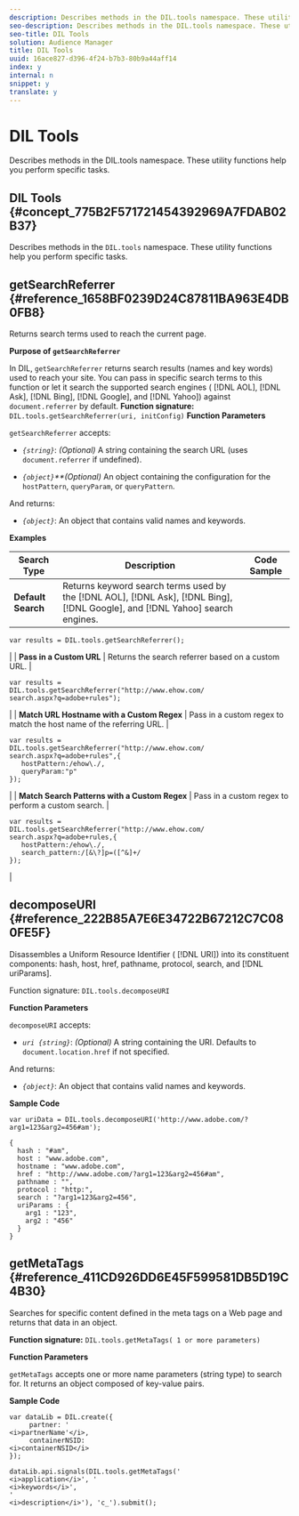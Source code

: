 ```yaml
---
description: Describes methods in the DIL.tools namespace. These utility functions help you perform specific tasks.
seo-description: Describes methods in the DIL.tools namespace. These utility functions help you perform specific tasks.
seo-title: DIL Tools
solution: Audience Manager
title: DIL Tools
uuid: 16ace827-d396-4f24-b7b3-80b9a44aff14
index: y
internal: n
snippet: y
translate: y
---
```


# DIL Tools

Describes methods in the DIL.tools namespace. These utility functions help you perform specific tasks.

## <wintitle> DIL </wintitle> Tools {#concept_775B2F571721454392969A7FDAB02B37}

Describes methods in the `DIL.tools` namespace. These utility functions help you perform specific tasks.

<!-- c_dil_functions.xml -->

## getSearchReferrer {#reference_1658BF0239D24C87811BA963E4DB0FB8}

Returns search terms used to reach the current page.

<!-- r_dil_get_search_referrer.xml -->

**Purpose of `getSearchReferrer`**

In DIL, `getSearchReferrer` returns search results (names and key words) used to reach your site. You can pass in specific search terms to this function or let it search the supported search engines ( [!DNL AOL], [!DNL Ask], [!DNL Bing], [!DNL Google], and [!DNL Yahoo]) against `document.referrer` by default. 
**Function signature:** `DIL.tools.getSearchReferrer(uri, initConfig)`  **Function Parameters**

`getSearchReferrer` accepts:

* *`{string}`*: *(Optional)* A string containing the search URL (uses `document.referrer` if undefined). 

* *`{object}`**(Optional)* An object containing the configuration for the `hostPattern`, `queryParam`, or `queryPattern`.

And returns:

* *`{object}`*: An object that contains valid names and keywords.

**Examples** 

|  Search Type  | Description  | Code Sample  |
|---|---|---|
|  **Default Search** | Returns keyword search terms used by the [!DNL AOL], [!DNL Ask], [!DNL Bing], [!DNL Google], and [!DNL Yahoo] search engines.  | 

```
var results = DIL.tools.getSearchReferrer();
```

|
|  **Pass in a Custom URL** | Returns the search referrer based on a custom URL.  | 

```
var results = 
DIL.tools.getSearchReferrer("http://www.ehow.com/ 
search.aspx?q=adobe+rules");
```

|
|  **Match URL Hostname with a Custom Regex** | Pass in a custom regex to match the host name of the referring URL.  | 

```
var results = 
DIL.tools.getSearchReferrer("http://www.ehow.com/ 
search.aspx?q=adobe+rules",{ 
   hostPattern:/ehow\./, 
   queryParam:"p" 
});
```

|
|  **Match Search Patterns with a Custom Regex** | Pass in a custom regex to perform a custom search.  | 

```
var results = 
DIL.tools.getSearchReferrer("http://www.ehow.com/ 
search.aspx?q=adobe+rules,{ 
   hostPattern:/ehow\./, 
   search_pattern:/[&\?]p=([^&]+/ 
});
```

|

## decomposeURI {#reference_222B85A7E6E34722B67212C7C080FE5F}

Disassembles a Uniform Resource Identifier ( [!DNL URI]) into its constituent components: hash, host, href, pathname, protocol, search, and [!DNL uriParams].

<!-- r_dil_decompose.xml -->

Function signature: `DIL.tools.decomposeURI`

**Function Parameters**

`decomposeURI` accepts:

* *`uri {string}`*: *(Optional)* A string containing the URI. Defaults to `document.location.href` if not specified.

And returns:

* *`{object}`*: An object that contains valid names and keywords.

**Sample Code** 

```
var uriData = DIL.tools.decomposeURI('http://www.adobe.com/?arg1=123&arg2=456#am'); 
  
{ 
  hash : "#am", 
  host : "www.adobe.com", 
  hostname : "www.adobe.com", 
  href : "http://www.adobe.com/?arg1=123&arg2=456#am", 
  pathname : "", 
  protocol : "http:", 
  search : "?arg1=123&arg2=456", 
  uriParams : { 
    arg1 : "123", 
    arg2 : "456" 
  } 
}
```

## getMetaTags {#reference_411CD926DD6E45F599581DB5D19C4B30}

Searches for specific content defined in the meta tags on a Web page and returns that data in an object.

<!-- r_dil_get_metatags.xml -->

**Function signature:** `DIL.tools.getMetaTags( 1 or more parameters)`

**Function Parameters**

`getMetaTags` accepts one or more name parameters (string type) to search for. It returns an object composed of key-value pairs.

**Sample Code** 

```
var dataLib = DIL.create({ 
     partner: ' 
<i>partnerName'</i>, 
     containerNSID:  
<i>containerNSID</i> 
}); 
 
dataLib.api.signals(DIL.tools.getMetaTags(' 
<i>application</i>', ' 
<i>keywords</i>', 
' 
<i>description</i>'), 'c_').submit();
```

